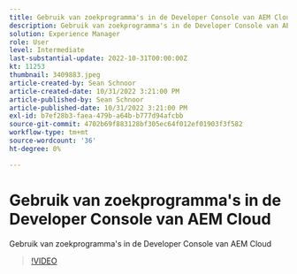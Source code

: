 ```yaml
---
title: Gebruik van zoekprogramma's in de Developer Console van AEM Cloud
description: Gebruik van zoekprogramma's in de Developer Console van AEM Cloud
solution: Experience Manager
role: User
level: Intermediate
last-substantial-update: 2022-10-31T00:00:00Z
kt: 11253
thumbnail: 3409883.jpeg
article-created-by: Sean Schnoor
article-created-date: 10/31/2022 3:21:00 PM
article-published-by: Sean Schnoor
article-published-date: 10/31/2022 3:21:00 PM
exl-id: b7ef28b3-faea-479b-a64b-b777d94afcbb
source-git-commit: 4702b69f883128bf305ec64f012ef01903f3f582
workflow-type: tm+mt
source-wordcount: '36'
ht-degree: 0%

---
```


# Gebruik van zoekprogramma&#39;s in de Developer Console van AEM Cloud

Gebruik van zoekprogramma&#39;s in de Developer Console van AEM Cloud

>[!VIDEO](https://video.tv.adobe.com/v/3409883/?quality=12&learn=on)

